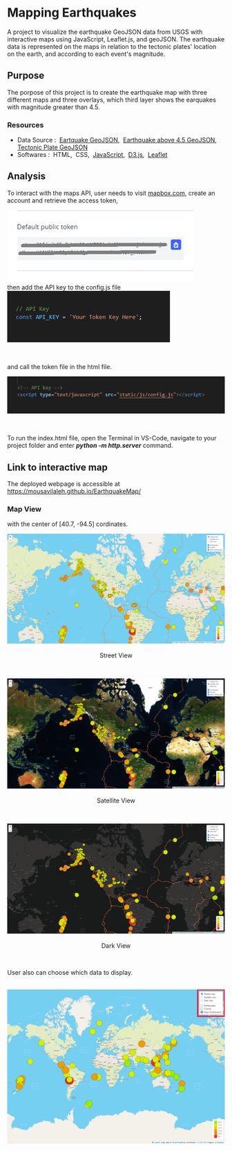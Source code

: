 # Mapping Earthquakes
A project to visualize the earthquake GeoJSON data from USGS with interactive maps using JavaScript, Leaflet.js, and geoJSON.
The earthquake data is represented on the maps in relation to the tectonic plates’ location on the earth, and according to each event's magnitude.

## Purpose
The porpose of this project is to create the earthquake map with three different maps and three overlays, which third layer shows the earquakes with magnitude greater than 4.5.


### Resources

- Data Source :&nbsp; [Eartquake GeoJSON](https://earthquake.usgs.gov/earthquakes/feed/v1.0/summary/all_week.geojson),&nbsp; [Earthquake above 4.5 GeoJSON](https://earthquake.usgs.gov/earthquakes/feed/v1.0/summary/4.5_week.geojson),&nbsp; [Tectonic Plate GeoJSON](https://raw.githubusercontent.com/fraxen/tectonicplates/master/GeoJSON/PB2002_boundaries.json)
- Softwares :&nbsp; HTML,&nbsp; CSS,&nbsp; [JavaScript](https://www.w3schools.com/js/default.asp),&nbsp; [D3.js](https://d3js.org/),&nbsp; [Leaflet](https://leafletjs.com/examples/geojson/)


## Analysis
To interact with the maps API, user needs to visit [mapbox.com](https://www.mapbox.com/), create an account and retrieve the access token,
<br/>

![01.png](images/01.png) <br/>
then add the API key to the config.js  file
<br/>
![02.png](images/02.png)

<br/>

and call the token file in the html file.
<br/>

![07.png](images/07.png)

<br/>

To run the index.html file, open the Terminal in VS-Code, navigate to your project folder and enter  _**python -m http.server**_  command. <br/>

## Link to interactive map
The deployed webpage is accessible at &nbsp;  https://mousavilaleh.github.io/EarthquakeMap/  <br/>


### Map View

with the center of [40.7, -94.5] cordinates.  <br/>

![03.png](images/03.png)
<p align="center">Street View </p>

<br/>

![04.png](images/04.png)
<p align="center">Satellite View</p>

<br/>

![05.png](images/05.png)
<p align="center">Dark View </p>

<br/>

User also can choose which data to display.  
<br/>

![06.png](images/06.png)

<br/>
